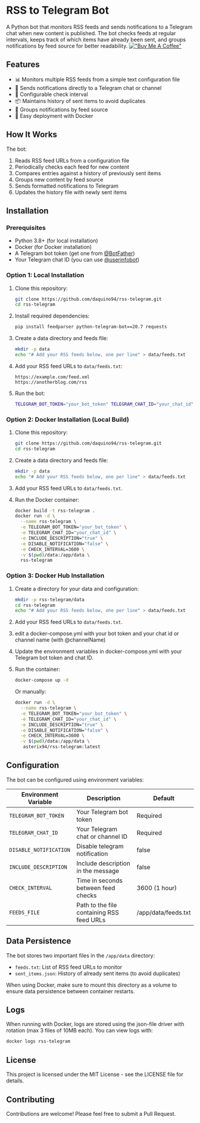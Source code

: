 # RSS to Telegram Bot

A Python bot that monitors RSS feeds and sends notifications to a Telegram chat when new content is published. The bot checks feeds at regular intervals, keeps track of which items have already been sent, and groups notifications by feed source for better readability.
[!["Buy Me A Coffee"](https://www.buymeacoffee.com/assets/img/custom_images/orange_img.png)](https://buymeacoffee.com/balsamic9239)


## Features

- 📊 Monitors multiple RSS feeds from a simple text configuration file
- 📱 Sends notifications directly to a Telegram chat or channel
- 🔄 Configurable check interval
- 📦 Maintains history of sent items to avoid duplicates
- 📝 Groups notifications by feed source
- 🐳 Easy deployment with Docker

## How It Works

The bot:
1. Reads RSS feed URLs from a configuration file
2. Periodically checks each feed for new content
3. Compares entries against a history of previously sent items
4. Groups new content by feed source
5. Sends formatted notifications to Telegram
6. Updates the history file with newly sent items

## Installation

### Prerequisites

- Python 3.8+ (for local installation)
- Docker (for Docker installation)
- A Telegram bot token (get one from [@BotFather](https://t.me/BotFather))
- Your Telegram chat ID (you can use [@userinfobot](https://t.me/userinfobot))

### Option 1: Local Installation

1. Clone this repository:
   ```bash
   git clone https://github.com/daquino94/rss-telegram.git
   cd rss-telegram
   ```

2. Install required dependencies:
   ```bash
   pip install feedparser python-telegram-bot==20.7 requests
   ```

3. Create a data directory and feeds file:
   ```bash
   mkdir -p data
   echo "# Add your RSS feeds below, one per line" > data/feeds.txt
   ```

4. Add your RSS feed URLs to `data/feeds.txt`:
   ```
   https://example.com/feed.xml
   https://anotherblog.com/rss
   ```

5. Run the bot:
   ```bash
   TELEGRAM_BOT_TOKEN="your_bot_token" TELEGRAM_CHAT_ID="your_chat_id" python rss_telegram.py
   ```

### Option 2: Docker Installation (Local Build)

1. Clone this repository:
   ```bash
   git clone https://github.com/daquino94/rss-telegram.git
   cd rss-telegram
   ```

2. Create a data directory and feeds file:
   ```bash
   mkdir -p data
   echo "# Add your RSS feeds below, one per line" > data/feeds.txt
   ```

3. Add your RSS feed URLs to `data/feeds.txt`.

4. Run the Docker container:
   ```bash
   docker build -t rss-telegram .
   docker run -d \
     --name rss-telegram \
     -e TELEGRAM_BOT_TOKEN="your_bot_token" \
     -e TELEGRAM_CHAT_ID="your_chat_id" \
     -e INCLUDE_DESCRIPTION="true" \
     -e DISABLE_NOTIFICATION="false" \
     -e CHECK_INTERVAL=3600 \
     -v $(pwd)/data:/app/data \
     rss-telegram
   ```

### Option 3: Docker Hub Installation

1. Create a directory for your data and configuration:
   ```bash
   mkdir -p rss-telegram/data
   cd rss-telegram
   echo "# Add your RSS feeds below, one per line" > data/feeds.txt
   ```

2. Add your RSS feed URLs to `data/feeds.txt`.

3. edit a docker-compose.yml with your bot token and your chat id or channel name (with @channelName)

4. Update the environment variables in docker-compose.yml with your Telegram bot token and chat ID.

5. Run the container:
   ```bash
   docker-compose up -d
   ```

   Or manually:
   ```bash
   docker run -d \
     --name rss-telegram \
     -e TELEGRAM_BOT_TOKEN="your_bot_token" \
     -e TELEGRAM_CHAT_ID="your_chat_id" \
     -e INCLUDE_DESCRIPTION="true" \
     -e DISABLE_NOTIFICATION="false" \
     -e CHECK_INTERVAL=3600 \
     -v $(pwd)/data:/app/data \
      asterix94/rss-telegram:latest
   ```

## Configuration

The bot can be configured using environment variables:

| Environment Variable | Description | Default |
|---------------------|-------------|---------|
| `TELEGRAM_BOT_TOKEN` | Your Telegram bot token | Required |
| `TELEGRAM_CHAT_ID` | Your Telegram chat or channel ID | Required |
| `DISABLE_NOTIFICATION` | Disable telegram notification | false | 
| `INCLUDE_DESCRIPTION` | Include description in the message | false | 
| `CHECK_INTERVAL` | Time in seconds between feed checks | 3600 (1 hour) |
| `FEEDS_FILE` | Path to the file containing RSS feed URLs | /app/data/feeds.txt |

## Data Persistence

The bot stores two important files in the `/app/data` directory:

- `feeds.txt`: List of RSS feed URLs to monitor
- `sent_items.json`: History of already sent items (to avoid duplicates)

When using Docker, make sure to mount this directory as a volume to ensure data persistence between container restarts.

## Logs

When running with Docker, logs are stored using the json-file driver with rotation (max 3 files of 10MB each). You can view logs with:

```bash
docker logs rss-telegram
```

## License

This project is licensed under the MIT License - see the LICENSE file for details.

## Contributing

Contributions are welcome! Please feel free to submit a Pull Request.
